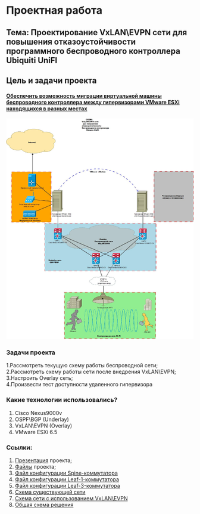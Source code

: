# Проектная работа

## Тема: Проектирование VxLAN\EVPN сети для повышения отказоустойчивости программного беспроводного контроллера Ubiquiti UniFI 
## Цель и задачи проекта
#### <u>**Обеспечить возможность миграции виртуальной машины беспроводного контроллера между гипервизорами VMware ESXi  находящихся в разных местах**</u><br>

![Схема сети](https://github.com/DeLFI901/OTUS_NETWORK_DATACENTER/blob/main/LABS/PROJECT/Proejct.jpeg?raw=true "Схема организации подключения")

### Задачи проекта 
1.Рассмотреть текущую схему работы беспроводной сети;<br>
2.Рассмотреть схему работы сети после внедрения VxLAN\EVPN;<br>
3.Настроить Overlay сеть;<br>
4.Произвести тест доступности удаленного гипервизора 


### Какие технологии использовались?
1. Cisco Nexus9000v 
2. OSPF\BGP (Underlay)
3. VxLAN\EVPN (Overlay)
4. VMware ESXi 6.5

### Ссылки:
1. [Презентация](https://github.com/DeLFI901/OTUS_NETWORK_DATACENTER/blob/main/LABS/PROJECT/%D0%9F%D1%80%D0%BE%D0%B5%D0%BA%D1%82%D0%B8%D1%80%D0%BE%D0%B2%D0%B0%D0%BD%D0%B8%D0%B5%20VxLAN-EVPN%20%D1%81%D0%B5%D1%82%D0%B8%20%D0%B4%D0%BB%D1%8F%20%D0%BF%D0%BE%D0%B2%D1%8B%D1%88%D0%B5%D0%BD%D0%B8%D1%8F%20%D0%BE%D1%82%D0%BA%D0%B0%D0%B7%D0%BE%D1%83%D1%81%D1%82%D0%BE%D0%B9%D1%87%D0%B8%D0%B2%D0%BE%D1%81%D1%82%D0%B8%20%D0%BF%D1%80%D0%BE%D0%B3%D1%80%D0%B0%D0%BC%D0%BC%D0%BD%D0%BE%D0%B3%D0%BE%20%D0%B1%D0%B5%D1%81%D0%BF%D1%80%D0%BE%D0%B2%D0%BE%D0%B4%D0%BD%D0%BE%D0%B3%D0%BE%20%D0%BA%D0%BE%D0%BD%D1%82%D1%80%D0%BE%D0%BB%D0%BB%D0%B5%D1%80%D0%B0%20Ubiqutu%20UniFI.pptx "Проектирование VxLAN\EVPN сети для повышения отказоустойчивости программного беспроводного контроллера Ubiqutu UniFi
") проекта;
2. [Файлы](https://github.com/DeLFI901/OTUS_NETWORK_DATACENTER/blob/main/LABS/PROJECT/_Exports_unetlab_export-20250513-201541.zip "EVE-NG проект") проекта;
3. [Файл конфигурации Spine-коммутатора](https://github.com/DeLFI901/OTUS_NETWORK_DATACENTER/blob/main/LABS/PROJECT/Spine-1.txt)
4. [Файл конфигурации Leaf-1-коммутатора](https://github.com/DeLFI901/OTUS_NETWORK_DATACENTER/blob/main/LABS/PROJECT/Leaf-1.txt)
5. [Файл конфигурации Leaf-3-коммутатора](https://github.com/DeLFI901/OTUS_NETWORK_DATACENTER/blob/main/LABS/PROJECT/Leaf-3.txt)
6. [Схема существующей сети](https://github.com/DeLFI901/OTUS_NETWORK_DATACENTER/blob/main/LABS/PROJECT/NAT-UniFi.jpeg)
7. [Схема сети с использованием VxLAN\EVPN](https://github.com/DeLFI901/OTUS_NETWORK_DATACENTER/blob/main/LABS/PROJECT/VxLAN-L2-VNI-UniFI.jpeg)
8. [Общая схема решения](https://github.com/DeLFI901/OTUS_NETWORK_DATACENTER/blob/main/LABS/PROJECT/Proejct.jpeg)